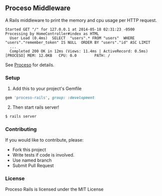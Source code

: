 Proceso Middleware
---

A Rails middleware to print the memory and cpu usage per HTTP request.

```
Started GET "/" for 127.0.0.1 at 2014-05-18 02:31:23 -0500
Processing by HomeController#index as HTML
  User Load (0.4ms)  SELECT  "users".* FROM "users"  WHERE "users"."remember_token" IS NULL  ORDER BY "users"."id" ASC LIMIT
  ...
  Completed 200 OK in 12ms (Views: 11.4ms | ActiveRecord: 0.5ms)
[PROCESO] MEM: 12.0KB   CPU: 0.0        PATH: /
```


See [Proceso](bry4n/proceso) for details.

### Setup

1) Add this to your project's Gemfile

```ruby
gem 'proceso-rails', group: :development
```

2) Then start rails server!

```bash
$ rails server
```

### Contributing

If you would like to contribute, please:

* Fork this project
* Write tests if code is involved.
* Use named branch
* Submit Pull Request

### License

Proceso Rails is licensed under the MIT License
